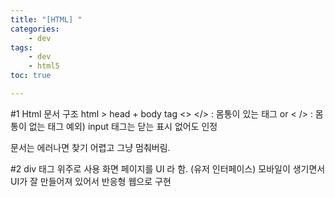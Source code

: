 ```yaml
---
title: "[HTML] "
categories:
    - dev
tags:
    - dev
    - html5
toc: true

---
```


#1 Html 문서 구조
html > head + body
tag <> </> : 몸통이 있는 태그 or <   /> : 몸통이 없는 태그 예외) input 태그는 닫는 표시 없어도 인정

문서는 에러나면 찾기 어렵고 그냥 멈춰버림.

#2 div 태그 위주로 사용
화면 페이지를 UI 라 함. (유저 인터페이스)
모바일이 생기면서 UI가 잘 만들어져 있어서 반응형 웹으로 구현




<!--stackedit_data:
eyJoaXN0b3J5IjpbLTQ2NDM4MDkwXX0=
-->